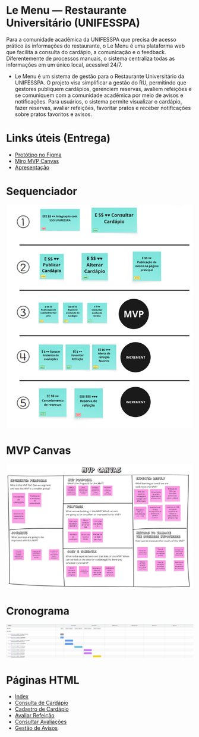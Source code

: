 # Le Menu — Restaurante Universitário (UNIFESSPA)

Para a comunidade acadêmica da UNIFESSPA que precisa de acesso prático às informações do restaurante, o Le Menu é uma plataforma web que facilita a consulta do cardápio, a comunicação e o feedback. Diferentemente de processos manuais, o sistema centraliza todas as informações em um único local, acessível 24/7.

* Le Menu é um sistema de gestão para o Restaurante Universitário da UNIFESSPA.
O projeto visa simplificar a gestão do RU, permitindo que gestores publiquem cardápios, gerenciem reservas, avaliem refeições e se comuniquem com a comunidade acadêmica por meio de avisos e notificações.
Para usuários, o sistema permite visualizar o cardápio, fazer reservas, avaliar refeições, favoritar pratos e receber notificações sobre pratos favoritos e avisos.

# Links úteis (Entrega) 
* [Protótipo no Figma](https://www.figma.com/files/team/908433374743357625/project/460809153/Le-Menu?fuid=908433372225261412)
* [Miro MVP Canvas](https://miro.com/welcomeonboard/OS9SU28vK3lMSFIwVndSVWFZRDZ1WGdEd3NsQlBYSkZnZzBCbUo5VzdoRWJTR0QyVk5wK1dsL1JnaUFibW9UTlVEeWpPUU5QVVpFdDNqQTFYTnhUcVdVZlFUZk4zVklLWGxiR1NBZnEvazJXL0Yvb09NRnRaSEFxcEh1TzBkNFlBS2NFMDFkcUNFSnM0d3FEN050ekl3PT0hdjE=?share_link_id=145712470062)
* [Apresentação](https://www.youtube.com/watch?v=eMsNWXnWvQM)
# Sequenciador
![](sequenciador.png)

# MVP Canvas
![](mvp-canvas.png)
# Cronograma
![](backlog-completo/le_menu_cronograma.png)
# Páginas HTML

* [Index](wireframes/html-pages/index.html)
* [Consulta de Cardápio](wireframes/html-pages/lemenu-consulta-cardapio.html)
* [Cadastro de Cardápio](wireframes/html-pages/lemenu-cadastro-cardapio.html)
* [Avaliar Refeição](wireframes/html-pages/lemenu-avaliar-refeicao.html)
* [Consultar Avaliações](wireframes/html-pages/lemenu-consultar-avaliacoes.html)
* [Gestão de Avisos](wireframes/html-pages/lemenu-gestao-avisos.html)
